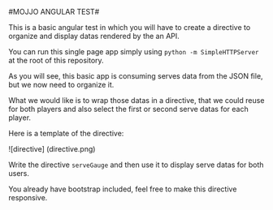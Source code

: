 #MOJJO ANGULAR TEST#

This is a basic angular test in which you will have to create a directive to organize and display datas rendered by the an API.

You can run this single page app simply using ```python -m SimpleHTTPServer``` at the root of this repository.

As you will see, this basic app is consuming serves data from the JSON file, but we now need to organize it.

What we would like is to wrap those datas in a directive, that we could reuse for both players and also select the first or second serve datas for each player.

Here is a template of the directive:

![directive]
(directive.png)

Write the directive ```serveGauge``` and then use it to display serve datas for both users.

You already have bootstrap included, feel free to make this directive responsive.

